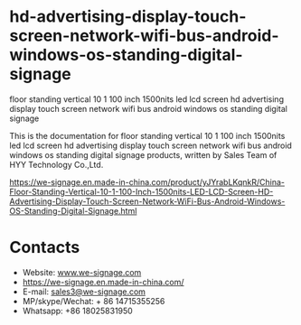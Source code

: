 # hd-advertising-display-touch-screen-network-wifi-bus-android-windows-os-standing-digital-signage
floor standing vertical 10 1 100 inch 1500nits led lcd screen hd advertising display touch screen network wifi bus android windows os standing digital signage

This is the documentation for floor standing vertical 10 1 100 inch 1500nits led lcd screen hd advertising display touch screen network wifi bus android windows os standing digital signage products, written by Sales Team of HYY Technology Co.,Ltd.

https://we-signage.en.made-in-china.com/product/yJYrabLKqnkR/China-Floor-Standing-Vertical-10-1-100-Inch-1500nits-LED-LCD-Screen-HD-Advertising-Display-Touch-Screen-Network-WiFi-Bus-Android-Windows-OS-Standing-Digital-Signage.html

# Contacts
- Website: www.we-signage.com
- https://we-signage.en.made-in-china.com/
- E-mail: sales3@we-signage.com
- MP/skype/Wechat: + 86 14715355256
- Whatsapp: +86 18025831950
